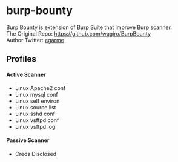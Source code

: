 # burp-bounty
 
Burp Bounty is extension of Burp Suite that improve Burp scanner.<br/>
The Original Repo: https://github.com/wagiro/BurpBounty<br/>
Author Twitter: [egarme](https://twitter.com/egarme)<br/>

## Profiles

#### Active Scanner
* Linux Apache2 conf
* Linux mysql conf
* Linux self environ
* Linux source list
* Linux sshd conf
* Linux vsftpd conf
* Linux vsftpd log

#### Passive Scanner
* Creds Disclosed
